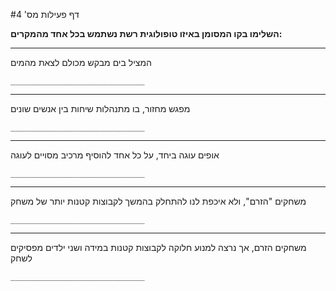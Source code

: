 #דף פעילות מס' 4

**השלימו בקו המסומן באיזו טופולוגית רשת נשתמש בכל אחד מהמקרים:**

---

 המציל בים מבקש מכולם לצאת מהמים

`______________________________`


---

 מפגש מחזור, בו מתנהלות שיחות בין אנשים שונים
 
`______________________________`


---

אופים עוגה ביחד, על כל אחד להוסיף מרכיב מסויים לעוגה 

`______________________________`


---

משחקים "הזרם", ולא איכפת לנו להתחלק בהמשך לקבוצות קטנות יותר של משחק

`______________________________`


---

משחקים הזרם, אך נרצה למנוע חלוקה לקבוצות קטנות במידה ושני ילדים מפסיקים לשחק

`______________________________`


